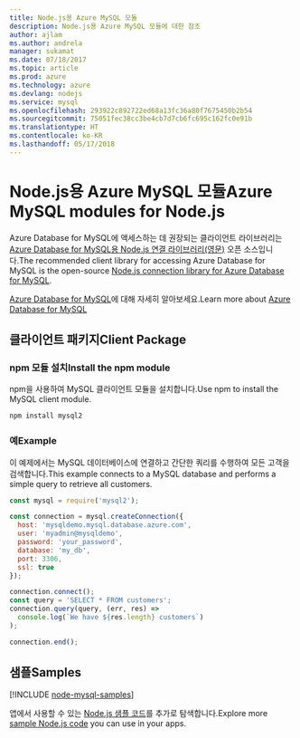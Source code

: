 ```yaml
---
title: Node.js용 Azure MySQL 모듈
description: Node.js용 Azure MySQL 모듈에 대한 참조
author: ajlam
ms.author: andrela
manager: sukamat
ms.date: 07/18/2017
ms.topic: article
ms.prod: azure
ms.technology: azure
ms.devlang: nodejs
ms.service: mysql
ms.openlocfilehash: 293922c892722ed68a13fc36a80f7675450b2b54
ms.sourcegitcommit: 75051fec38cc3be4cb7d7cb6fc695c162fc0e91b
ms.translationtype: HT
ms.contentlocale: ko-KR
ms.lasthandoff: 05/17/2018
---
```

# <a name="azure-mysql-modules-for-nodejs"></a><span data-ttu-id="76bef-103">Node.js용 Azure MySQL 모듈</span><span class="sxs-lookup"><span data-stu-id="76bef-103">Azure MySQL modules for Node.js</span></span>

<span data-ttu-id="76bef-104">Azure Database for MySQL에 액세스하는 데 권장되는 클라이언트 라이브러리는 [Azure Database for MySQL용 Node.js 연결 라이브러리(영문)](https://github.com/sidorares/node-mysql2) 오픈 소스입니다.</span><span class="sxs-lookup"><span data-stu-id="76bef-104">The recommended client library for accessing Azure Database for MySQL is the open-source [Node.js connection library for Azure Database for MySQL](https://github.com/sidorares/node-mysql2).</span></span> 

<span data-ttu-id="76bef-105">[Azure Database for MySQL](https://docs.microsoft.com/azure/MySQL/)에 대해 자세히 알아보세요.</span><span class="sxs-lookup"><span data-stu-id="76bef-105">Learn more about [Azure Database for MySQL](https://docs.microsoft.com/azure/MySQL/)</span></span>

## <a name="client-package"></a><span data-ttu-id="76bef-106">클라이언트 패키지</span><span class="sxs-lookup"><span data-stu-id="76bef-106">Client Package</span></span>

### <a name="install-the-npm-module"></a><span data-ttu-id="76bef-107">npm 모듈 설치</span><span class="sxs-lookup"><span data-stu-id="76bef-107">Install the npm module</span></span>

<span data-ttu-id="76bef-108">npm을 사용하여 MySQL 클라이언트 모듈을 설치합니다.</span><span class="sxs-lookup"><span data-stu-id="76bef-108">Use npm to install the MySQL client module.</span></span>

```bash
npm install mysql2
```   

### <a name="example"></a><span data-ttu-id="76bef-109">예</span><span class="sxs-lookup"><span data-stu-id="76bef-109">Example</span></span>

<span data-ttu-id="76bef-110">이 예제에서는 MySQL 데이터베이스에 연결하고 간단한 쿼리를 수행하여 모든 고객을 검색합니다.</span><span class="sxs-lookup"><span data-stu-id="76bef-110">This example connects to a MySQL database and performs a simple query to retrieve all customers.</span></span>

```javascript
const mysql = require('mysql2');

const connection = mysql.createConnection({
  host: 'mysqldemo.mysql.database.azure.com',
  user: 'myadmin@mysqldemo',
  password: 'your_password',
  database: 'my_db',
  port: 3306,
  ssl: true
});

connection.connect();
const query = 'SELECT * FROM customers';
connection.query(query, (err, res) =>
  console.log(`We have ${res.length} customers`)
);

connection.end();
```

## <a name="samples"></a><span data-ttu-id="76bef-111">샘플</span><span class="sxs-lookup"><span data-stu-id="76bef-111">Samples</span></span>

[!INCLUDE [node-mysql-samples](../docs-ref-conceptual/includes/mysql-samples.md)]

<span data-ttu-id="76bef-112">앱에서 사용할 수 있는 [Node.js 샘플 코드](https://azure.microsoft.com/resources/samples/?platform=nodejs)를 추가로 탐색합니다.</span><span class="sxs-lookup"><span data-stu-id="76bef-112">Explore more [sample Node.js code](https://azure.microsoft.com/resources/samples/?platform=nodejs) you can use in your apps.</span></span>
